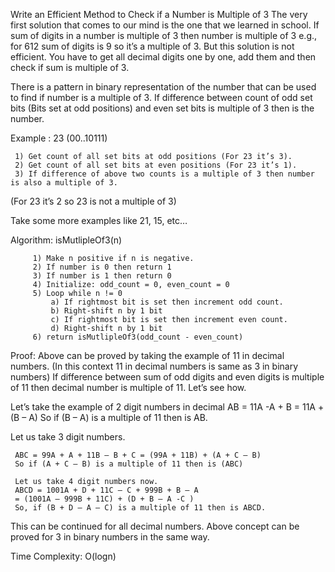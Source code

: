 Write an Efficient Method to Check if a Number is Multiple of 3
The very first solution that comes to our mind is the one that we learned in school. 
If sum of digits in a number is multiple of 3 then number is multiple of 3 e.g., for 612 sum of digits is 9 so it’s a multiple of 3.
 But this solution is not efficient. You have to get all decimal digits one by one, add them and then check if sum is multiple of 3.
 
 There is a pattern in binary representation of the number that can be used to find if number is a multiple of 3. If difference between count of odd set bits (Bits set at odd positions) and even set bits is multiple of 3 then is the number.
 
 Example : 23 (00..10111)
 
     1) Get count of all set bits at odd positions (For 23 it’s 3).
     2) Get count of all set bits at even positions (For 23 it’s 1).
     3) If difference of above two counts is a multiple of 3 then number is also a multiple of 3.
     
  
 (For 23 it’s 2 so 23 is not a multiple of 3)
 
 Take some more examples like 21, 15, etc…
 
 Algorithm: isMutlipleOf3(n)
 
         1) Make n positive if n is negative.
         2) If number is 0 then return 1
         3) If number is 1 then return 0
         4) Initialize: odd_count = 0, even_count = 0
         5) Loop while n != 0
             a) If rightmost bit is set then increment odd count.
             b) Right-shift n by 1 bit
             c) If rightmost bit is set then increment even count.
             d) Right-shift n by 1 bit
         6) return isMutlipleOf3(odd_count - even_count)
 Proof:
 Above can be proved by taking the example of 11 in decimal numbers. (In this context 11 in decimal numbers is same as 3 in binary numbers)
 If difference between sum of odd digits and even digits is multiple of 11 then decimal number is multiple of 11. Let’s see how.
 
 Let’s take the example of 2 digit numbers in decimal
 AB = 11A -A + B = 11A + (B – A)
 So if (B – A) is a multiple of 11 then is AB.
 
 
 
 Let us take 3 digit numbers.
 
     ABC = 99A + A + 11B – B + C = (99A + 11B) + (A + C – B)
     So if (A + C – B) is a multiple of 11 then is (ABC)
     
     Let us take 4 digit numbers now.
     ABCD = 1001A + D + 11C – C + 999B + B – A
     = (1001A – 999B + 11C) + (D + B – A -C )
     So, if (B + D – A – C) is a multiple of 11 then is ABCD.
 
 This can be continued for all decimal numbers.
 Above concept can be proved for 3 in binary numbers in the same way.
 
 Time Complexity: O(logn)